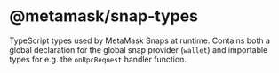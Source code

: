 # @metamask/snap-types

TypeScript types used by MetaMask Snaps at runtime. Contains both a global declaration for the global snap provider (`wallet`) and importable types for e.g. the `onRpcRequest` handler function.
